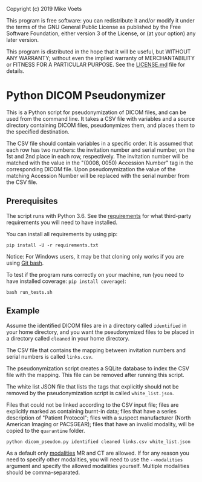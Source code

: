 Copyright (c) 2019  Mike Voets

This program is free software: you can redistribute it and/or modify it under the terms of the GNU General Public License as published by the Free Software Foundation, either version 3 of the License, or (at your option) any later version.

This program is distributed in the hope that it will be useful, but WITHOUT ANY WARRANTY; without even the implied warranty of MERCHANTABILITY or FITNESS FOR A PARTICULAR PURPOSE. See the [LICENSE.md](LICENSE.md) file for details.

# Python DICOM Pseudonymizer

This is a Python script for pseudonymization of DICOM files, and can be used from the command line. It takes a CSV file with variables and a source directory containing DICOM files, pseudonymizes them, and places them to the specified destination.

The CSV file should contain variables in a specific order. It is assumed that each row has two numbers: the invitation number and serial number, on the 1st and 2nd place in each row, respectively. The invitation number will be matched with the value in the "(0008, 0050) Accession Number" tag in the corresponding DICOM file. Upon pseudonymization the value of the matching Accession Number will be replaced with the serial number from the CSV file.

## Prerequisites

The script runs with Python 3.6. See the [requirements](requirements.txt) for what third-party requirements you will need to have installed.

You can install all requirements by using pip:

```
pip install -U -r requirements.txt
```

Notice: For Windows users, it may be that cloning only works if you are using [Git bash](https://git-scm.com/downloads).

To test if the program runs correctly on your machine, run (you need to have installed coverage: `pip install coverage`):

```
bash run_tests.sh
```

## Example

Assume the identified DICOM files are in a directory called `identified` in your home directory, and you want the pseudonymized files to be placed in a directory called `cleaned` in your home directory.

The CSV file that contains the mapping between invitation numbers and serial numbers is called `links.csv`.

The pseudonymization script creates a SQLite database to index the CSV file with the mapping. This file can be removed after running this script.

The white list JSON file that lists the tags that explicitly should not be removed by the pseudonymization script is called `white_list.json`.

Files that could not be linked according to the CSV input file; files are explicitly marked as containing burnt-in data; files that have a series description of "Patient Protocol"; files with a suspect manufacturer (North American Imaging or PACSGEAR); files that have an invalid modality, will be copied to the `quarantine` folder.

```
python dicom_pseudon.py identified cleaned links.csv white_list.json
```

As a default only [modalities](https://www.dicomlibrary.com/dicom/modality/) MR and CT are allowed. If for any reason you need to specify other modalities, you will need to use the `--modalities` argument and specify the allowed modalities yourself. Multiple modalities should be comma-separated.
